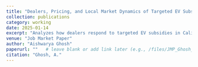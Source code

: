 ```yaml
---
title: "Dealers, Pricing, and Local Market Dynamics of Targeted EV Subsidies"
collection: publications
category: working
date: 2025-01-14
excerpt: "Analyzes how dealers respond to targeted EV subsidies in California, focusing on price pass-through, market competition, and distributional effects across communities."
venue: "Job Market Paper"
author: "Aishwarya Ghosh"
paperurl: ""   # leave blank or add link later (e.g., /files/JMP_Ghosh_2025.pdf)
citation: "Ghosh, A."
---
```

